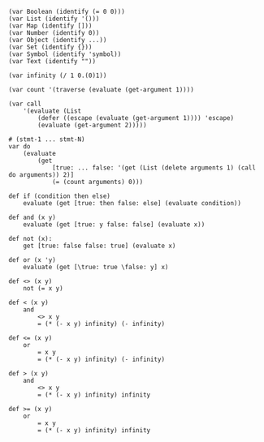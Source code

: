 ﻿```
(var Boolean (identify (= 0 0)))
(var List (identify '()))
(var Map (identify []))
(var Number (identify 0))
(var Object (identify ...))
(var Set (identify {}))
(var Symbol (identify 'symbol))
(var Text (identify ""))

(var infinity (/ 1 0.(0)1))

(var count '(traverse (evaluate (get-argument 1))))

(var call
    '(evaluate (List
        (defer ((escape (evaluate (get-argument 1)))) 'escape)
        (evaluate (get-argument 2)))))

# (stmt-1 ... stmt-N)
var do
    (evaluate
        (get
            [true: ... false: '(get (List (delete arguments 1) (call do arguments)) 2)]
            (= (count arguments) 0)))

def if (condition then else)
    evaluate (get [true: then false: else] (evaluate condition))

def and (x y)
    evaluate (get [true: y false: false] (evaluate x))

def not (x):
    get [true: false false: true] (evaluate x)

def or (x 'y)
    evaluate (get [\true: true \false: y] x)

def <> (x y)
    not (= x y)

def < (x y)
    and
        <> x y
        = (* (- x y) infinity) (- infinity)

def <= (x y)
    or
        = x y
        = (* (- x y) infinity) (- infinity)

def > (x y)
    and
        <> x y
        = (* (- x y) infinity) infinity

def >= (x y)
    or
        = x y
        = (* (- x y) infinity) infinity
```
